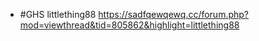 - #GHS littlething88 https://sadfqewqewq.cc/forum.php?mod=viewthread&tid=805862&highlight=littlething88